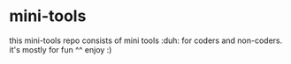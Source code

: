 # mini-tools

this mini-tools repo consists of mini tools :duh: for coders and non-coders. it's mostly for fun ^^ enjoy :)
